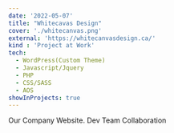 ```yaml
---
date: '2022-05-07'
title: "Whitecavas Design"
cover: './whitecanvas.png'
external: 'https://whitecanvasdesign.ca/'
kind : 'Project at Work'
tech:
  - WordPress(Custom Theme)
  - Javascript/Jquery
  - PHP
  - CSS/SASS
  - AOS
showInProjects: true
---
```


Our Company Website. Dev Team Collaboration